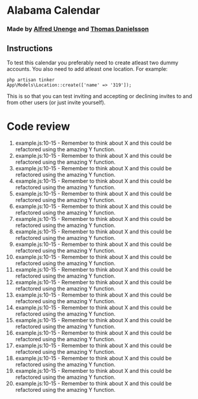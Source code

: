 # Alabama Calendar #

### Made by [**Alfred Unenge**](https://github.com/alun0511) and [**Thomas Danielsson**](https://github.com/DanielssonThomas/) ###

## Instructions

To test this calendar you preferably need to create atleast two dummy accounts. 
You also need to add atleast one location.
For example: 

    php artisan tinker
    App\Models\Location::create(['name' => '319']);

This is so that you can test inviting and accepting or declining invites to and from other users (or just invite yourself).

# Code review

1. example.js:10-15 - Remember to think about X and this could be refactored using the amazing Y function.
2. example.js:10-15 - Remember to think about X and this could be refactored using the amazing Y function.
3. example.js:10-15 - Remember to think about X and this could be refactored using the amazing Y function.
4. example.js:10-15 - Remember to think about X and this could be refactored using the amazing Y function.
5. example.js:10-15 - Remember to think about X and this could be refactored using the amazing Y function.
6. example.js:10-15 - Remember to think about X and this could be refactored using the amazing Y function.
7. example.js:10-15 - Remember to think about X and this could be refactored using the amazing Y function.
8. example.js:10-15 - Remember to think about X and this could be refactored using the amazing Y function.
9. example.js:10-15 - Remember to think about X and this could be refactored using the amazing Y function.
10. example.js:10-15 - Remember to think about X and this could be refactored using the amazing Y function.
11. example.js:10-15 - Remember to think about X and this could be refactored using the amazing Y function.
12. example.js:10-15 - Remember to think about X and this could be refactored using the amazing Y function.
13. example.js:10-15 - Remember to think about X and this could be refactored using the amazing Y function.
14. example.js:10-15 - Remember to think about X and this could be refactored using the amazing Y function.
15. example.js:10-15 - Remember to think about X and this could be refactored using the amazing Y function.
16. example.js:10-15 - Remember to think about X and this could be refactored using the amazing Y function.
17. example.js:10-15 - Remember to think about X and this could be refactored using the amazing Y function.
18. example.js:10-15 - Remember to think about X and this could be refactored using the amazing Y function.
19. example.js:10-15 - Remember to think about X and this could be refactored using the amazing Y function.
20. example.js:10-15 - Remember to think about X and this could be refactored using the amazing Y function.
